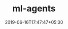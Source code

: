---
title: "ml-agents"
date: 2019-06-16T17:47:47+05:30
type: "organisations"
org_name: "OpenAI"
repo_desc: "Unity Machine Learning Agents Toolkit"
repo_link: https://github.com/openai/ml-agents


---